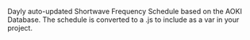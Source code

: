 Dayly auto-updated Shortwave Frequency Schedule based on the AOKI Database.
The schedule is converted to a .js to include as a var in your project.
<script src="https://cdn.jsdelivr.net/gh/xplorr/shortwave-schedule/shortwaveschedule.js"></script> 
